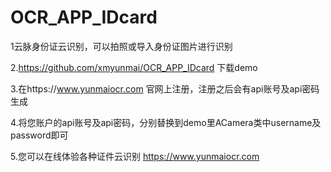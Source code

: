 # OCR_APP_IDcard
1云脉身份证云识别，可以拍照或导入身份证图片进行识别

2.https://github.com/xmyunmai/OCR_APP_IDcard  下载demo

3.在https://www.yunmaiocr.com   官网上注册，注册之后会有api账号及api密码生成

4.将您账户的api账号及api密码，分别替换到demo里ACamera类中username及password即可

5.您可以在线体验各种证件云识别  https://www.yunmaiocr.com
